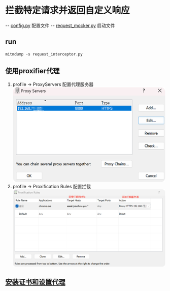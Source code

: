 # 拦截特定请求并返回自定义响应
   -- [config.py](config.py)  配置文件
   -- [request_mocker.py](request_mocker.py)  启动文件
   
## run
```
mitmdump -s request_interceptor.py
```

## 使用proxifier代理
  1. profile -> ProxyServers 配置代理服务器
   ![img.png](../static/img/img.png)
  2. profile -> Proxification Rules 配置拦截
   ![img_1.png](../static/img/img_1.png)

## [安装证书和设置代理](https://blog.csdn.net/feiyu68/article/details/119665869)